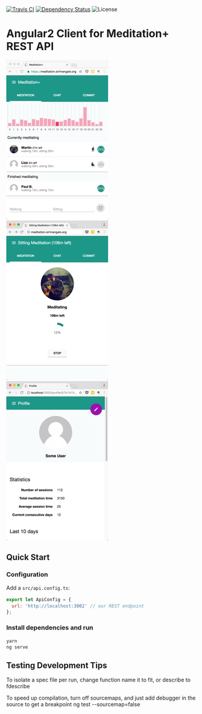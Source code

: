[![Travis CI](https://api.travis-ci.org/Sirimangalo/meditation-plus-angular.svg)](https://travis-ci.org/Sirimangalo/meditation-plus-angular)
[![Dependency Status](https://david-dm.org/Sirimangalo/meditation-plus-angular.svg)](https://david-dm.org/Sirimangalo/meditation-plus-angular)
![License](https://img.shields.io/badge/license-MIT-blue.svg)

# Angular2 Client for Meditation+ REST API

![Screenshot of meditation tab](https://raw.githubusercontent.com/Sirimangalo/meditation-plus-angular/master/src/assets/img/screenshot.jpg)
![Screenshot of doing meditation](https://raw.githubusercontent.com/Sirimangalo/meditation-plus-angular/master/src/assets/img/screenshot2.jpg)
![Screenshot of profile](https://raw.githubusercontent.com/Sirimangalo/meditation-plus-angular/master/src/assets/img/screenshot3.jpg)

## Quick Start

### Configuration
Add a `src/api.config.ts`:

```js
export let ApiConfig = {
  url: 'http://localhost:3002' // our REST endpoint
};
```

### Install dependencies and run
```
yarn
ng serve
```

## Testing Development Tips
To isolate a spec file per run,
 change function name it to fit, or describe to fdescribe
 
To speed up compilation, turn off sourcemaps, and just add debugger in the source to get a breakpoint
 ng test --sourcemap=false
